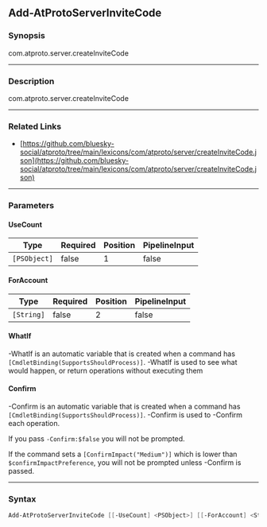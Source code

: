 Add-AtProtoServerInviteCode
---------------------------




### Synopsis
com.atproto.server.createInviteCode



---


### Description

com.atproto.server.createInviteCode



---


### Related Links
* [https://github.com/bluesky-social/atproto/tree/main/lexicons/com/atproto/server/createInviteCode.json](https://github.com/bluesky-social/atproto/tree/main/lexicons/com/atproto/server/createInviteCode.json)





---


### Parameters
#### **UseCount**




|Type        |Required|Position|PipelineInput|
|------------|--------|--------|-------------|
|`[PSObject]`|false   |1       |false        |



#### **ForAccount**




|Type      |Required|Position|PipelineInput|
|----------|--------|--------|-------------|
|`[String]`|false   |2       |false        |



#### **WhatIf**
-WhatIf is an automatic variable that is created when a command has ```[CmdletBinding(SupportsShouldProcess)]```.
-WhatIf is used to see what would happen, or return operations without executing them
#### **Confirm**
-Confirm is an automatic variable that is created when a command has ```[CmdletBinding(SupportsShouldProcess)]```.
-Confirm is used to -Confirm each operation.

If you pass ```-Confirm:$false``` you will not be prompted.


If the command sets a ```[ConfirmImpact("Medium")]``` which is lower than ```$confirmImpactPreference```, you will not be prompted unless -Confirm is passed.



---


### Syntax
```PowerShell
Add-AtProtoServerInviteCode [[-UseCount] <PSObject>] [[-ForAccount] <String>] [-WhatIf] [-Confirm] [<CommonParameters>]
```
